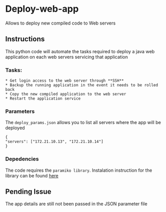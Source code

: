 # Deploy-web-app
Allows to deploy new compiled code to Web servers

## Instructions
This python code will automate the tasks required to deploy a java web application on each web servers servicing that application

### Tasks:
```
* Get login access to the web server through **SSH**
* Backup the running application in the event it needs to be rolled back
* Copy the new compiled application to the web server
* Restart the application service
```
### Parameters
The `deploy_params.json` allows you to list all servers where the app will be deployed
```
{   
"servers": ["172.21.10.13", "172.21.10.14"]
}
```
### Depedencies
The code requires the `paramiko library`. Instalation instruction for the library can be found [here](http://www.paramiko.org/installing.html)

## Pending Issue
The app details are still not been passed in the JSON parameter file 
